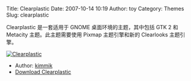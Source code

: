 Title: Clearplastic
Date: 2007-10-14 10:19
Author: toy
Category: Themes
Slug: clearplastic

Clearplastic 是一套适用于 GNOME 桌面环境的主题，其中包括 GTK 2 和
Metacity 主题。此主题需要使用 Pixmap 主题引擎和新的 Clearlooks
主题引擎。

[![Clearplastic](http://i.linuxtoy.org/i/2007/10/clearplastic_s.jpg)](http://i.linuxtoy.org/i/2007/10/clearplastic.jpg)

- Author: [kimmik](http://gnomestyle.blogspot.com/)  
- [Download
Clearplastic](http://i.linuxtoy.org/files/themes/clearplastic.tar.gz)
